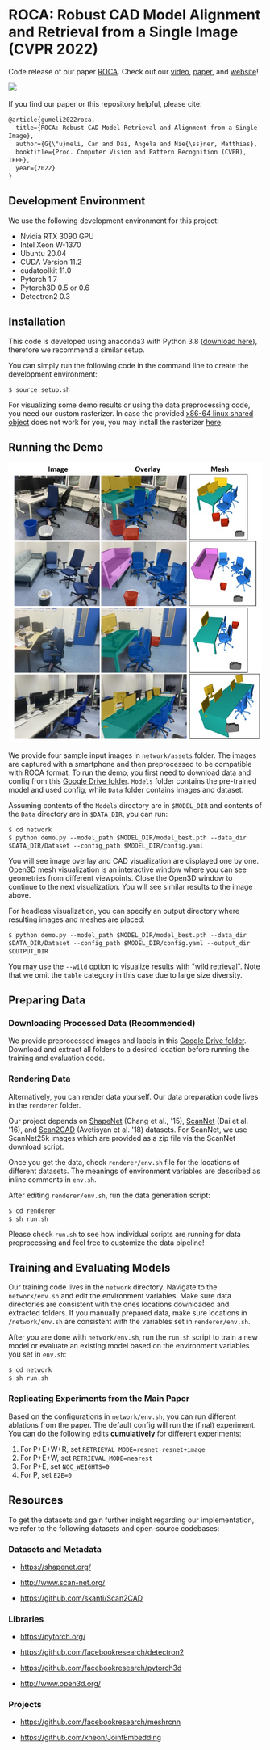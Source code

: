 # ROCA: Robust CAD Model Alignment and Retrieval from a Single Image (CVPR 2022)
Code release of our paper [ROCA](https://niessnerlab.org/projects/guemeli2021roca.html). Check out our
 [video](https://www.youtube.com/watch?v=eNANbgKotHU), [paper](https://arxiv.org/pdf/2112.01988.pdf), and [website](https://cangumeli.github.io/ROCA/)!

![](https://niessnerlab.org/papers/2022/3roca/teaser.jpg)

If you find our paper or this repository helpful, please cite:
```
@article{gumeli2022roca,
  title={ROCA: Robust CAD Model Retrieval and Alignment from a Single Image},
  author={G{\"u}meli, Can and Dai, Angela and Nie{\ss}ner, Matthias},
  booktitle={Proc. Computer Vision and Pattern Recognition (CVPR), IEEE},
  year={2022}
}
```

## Development Environment
We use the following development environment for this project:
- Nvidia RTX 3090 GPU
- Intel Xeon W-1370
- Ubuntu 20.04
- CUDA Version 11.2
- cudatoolkit 11.0
- Pytorch 1.7
- Pytorch3D 0.5 or 0.6
- Detectron2 0.3

## Installation
This code is developed using anaconda3 with Python 3.8 ([download here](https://repo.anaconda.com/archive/Anaconda3-2021.05-Linux-x86_64.sh)), therefore we recommend a similar setup.

You can simply run the following code in the command line to create the development environment:
```
$ source setup.sh
```

For visualizing some demo results or using the data preprocessing code, you need our custom rasterizer. In case the provided [x86-64 linux shared object](/renderer/scan2cad_rasterizer.cpython-38-x86_64-linux-gnu.so) does not work for you, you may install the rasterizer [here](https://github.com/cangumeli/Scan2CADRasterizer).

## Running the Demo
![](network/assets/demo_out.jpg)

We provide four sample input images in `network/assets` folder. The images are captured with a smartphone and then preprocessed to be compatible with ROCA format. To run the demo, you first need to download data and config from this [Google Drive folder](https://drive.google.com/drive/folders/1ZOY50DjC85n06fTyYPc8feZiy9-fif3j?usp=sharing). `Models` folder contains the pre-trained model and used config, while `Data` folder contains images and dataset.

Assuming contents of the `Models` directory are in `$MODEL_DIR` and contents of the `Data` directory are in `$DATA_DIR`, you can run:
```
$ cd network
$ python demo.py --model_path $MODEL_DIR/model_best.pth --data_dir $DATA_DIR/Dataset --config_path $MODEL_DIR/config.yaml
```
You will see image overlay and CAD visualization are displayed one by one. Open3D mesh visualization is an interactive window where you can see geometries from different viewpoints.
Close the Open3D window to continue to the next visualization. You will see similar results to the image above.

For headless visualization, you can specify an output directory where resulting images and meshes are placed:
```
$ python demo.py --model_path $MODEL_DIR/model_best.pth --data_dir $DATA_DIR/Dataset --config_path $MODEL_DIR/config.yaml --output_dir $OUTPUT_DIR
```

You may use the `--wild` option to visualize results with "wild retrieval". Note that we omit the `table` category in this case due to large size diversity.

## Preparing Data
### Downloading Processed Data (Recommended)
We provide preprocessed images and labels in this [Google Drive folder](https://drive.google.com/drive/folders/1JbPidWsfcLyUswYQsulZN8HDFBTdoQog).  Download and extract all folders to a desired location before running the training and evaluation code.

### Rendering Data
Alternatively, you can render data yourself. Our data preparation code lives in the `renderer` folder.

Our project depends on [ShapeNet](https://shapenet.org/) (Chang et al., '15), [ScanNet](https://github.com/ScanNet/ScanNet) (Dai et al. '16), and [Scan2CAD](https://github.com/skanti/Scan2CAD) (Avetisyan et al. '18) datasets. For ScanNet, we use ScanNet25k images which are provided as a zip file via the ScanNet download script.

Once you get the data, check `renderer/env.sh` file for the locations of different datasets. The meanings of environment variables are described as inline comments in `env.sh`. 

After editing `renderer/env.sh`, run the data generation script:
```
$ cd renderer
$ sh run.sh
```

Please check `run.sh` to see how individual scripts are running for data preprocessing and feel free to customize the data pipeline!

## Training and Evaluating Models
Our training code lives in the `network` directory. Navigate to the `network/env.sh` and edit the environment variables. Make sure data directories are consistent with the ones locations downloaded and extracted folders. If you manually prepared data, make sure locations in `/network/env.sh` are consistent with the variables set in `renderer/env.sh`.

After you are done with `network/env.sh`, run the `run.sh` script to train a new model or evaluate an existing model based on the environment variables you set in `env.sh`:
```
$ cd network
$ sh run.sh
```

### Replicating Experiments from the Main Paper
Based on the configurations in `network/env.sh`, you can run different ablations from the paper. The default config will run the (final) experiment. You can do the following edits <b>cumulatively</b> for different experiments:

1. For P+E+W+R, set `RETRIEVAL_MODE=resnet_resnet+image`
2. For P+E+W, set `RETRIEVAL_MODE=nearest`
3. For P+E, set `NOC_WEIGHTS=0`
4. For P, set `E2E=0`

## Resources
To get the datasets and gain further insight regarding our implementation, we refer to the following datasets and open-source codebases:

### Datasets and Metadata
- https://shapenet.org/

- http://www.scan-net.org/

- https://github.com/skanti/Scan2CAD

### Libraries
- https://pytorch.org/

- https://github.com/facebookresearch/detectron2

- https://github.com/facebookresearch/pytorch3d

- http://www.open3d.org/

### Projects
- https://github.com/facebookresearch/meshrcnn

- https://github.com/xheon/JointEmbedding
